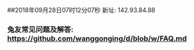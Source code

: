 ##2018年09月28日07时12分07秒 新址: 142.93.84.88
### 兔友常见问题及解答: https://github.com/wanggonging/d/blob/w/FAQ.md
